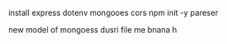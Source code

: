 install express dotenv mongooes cors npm init -y
pareser

new model of mongoess dusri file me bnana h 
